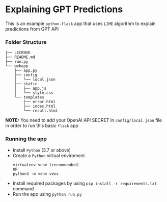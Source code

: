 # Explaining GPT Predictions

This is an example `python-flask` app that uses `LIME` algorithm to explain predictions from GPT API

### Folder Structure

```
├── LICENSE
├── README.md
├── run.py
└── webapp
    ├── app.py
    ├── config
    │   └── local.json
    ├── static
    │   ├── app.js
    │   └── style.css
    └── templates
        ├── error.html
        ├── index.html
        └── result.html
```
**NOTE:** You need to add your OpenAI API SECRET in `config/local.json` file in order to run this basic `flask` app

### Running the app
- Install `Python` (3.7 or above)
- Create a `Python` virtual enviroment
    ```
    virtualenv venv (recommended) 
    OR
    python3 -m venv venv
    ```
- Install required packages by using `pip install -r requirements.txt` command
- Run the app using `python run.py`
